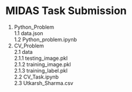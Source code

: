 # MIDAS Task Submission
1. Python_Problem</br>
1.1 data.json</br>
1.2 Python_problem.ipynb</br>
2. CV_Problem</br>
2.1 data</br>
2.1.1 testing_image.pkl</br>
2.1.2 training_image.pkl</br>
2.1.3 training_label.pkl</br>
2.2 CV_Task.ipynb</br>
2.3 Utkarsh_Sharma.csv

